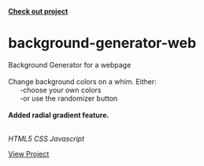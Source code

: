 <strong><a href="https://mrshanx.github.io/background-generator-web/" target="_blank">Check out project</a></strong>

# background-generator-web
Background Generator for a webpage
<br>
<br>
Change background colors on a whim. Either:
<br>
&nbsp;&nbsp;&nbsp;&nbsp;&nbsp; -choose your own colors<br>
&nbsp;&nbsp;&nbsp;&nbsp;&nbsp; -or use the randomizer button<br><br>
<strong>Added radial gradient feature. </strong><br><br>

<em>HTML5 CSS Javascript</em>

[View Project](https://mrshanx.github.io/background-generator-web/)

